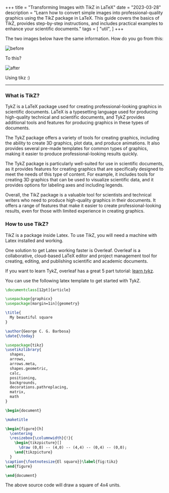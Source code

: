 +++
title = "Transforming Images with TikZ in LaTeX"
date = "2023-03-28"
description = "Learn how to convert simple images into professional-quality graphics using the TikZ package in LaTeX. This guide covers the basics of TikZ, provides step-by-step instructions, and includes practical examples to enhance your scientific documents."
tags = [
    "util",
]
+++

The two images below have the same information. How do you go from this:

![before](https://cdn.hashnode.com/res/hashnode/image/upload/v1675048854707/26a0ee9b-356c-4983-9cf0-d850598bfd4c.png)

To this?

![after](https://cdn.hashnode.com/res/hashnode/image/upload/v1675048838279/12ca21c4-5849-41d1-8a89-6e38ce2f69e4.png)

Using tikz :)

---

### What is TikZ?

TykZ is a LaTeX package used for creating professional-looking graphics in scientific documents. LaTeX is a typesetting language used for producing high-quality technical and scientific documents, and TykZ provides additional tools and features for producing graphics in these types of documents.

The TykZ package offers a variety of tools for creating graphics, including the ability to create 3D graphics, plot data, and produce animations. It also provides several pre-made templates for common types of graphics, making it easier to produce professional-looking results quickly.

The TykZ package is particularly well-suited for use in scientific documents, as it provides features for creating graphics that are specifically designed to meet the needs of this type of content. For example, it includes tools for creating 3D graphics that can be used to visualize scientific data, and it provides options for labeling axes and including legends.

Overall, the TikZ package is a valuable tool for scientists and technical writers who need to produce high-quality graphics in their documents. It offers a range of features that make it easier to create professional-looking results, even for those with limited experience in creating graphics.

### How to use TikZ?

TikZ is a package inside Latex. To use TikZ, you will need a machine with Latex installed and working.

One solution to get Latex working faster is Overleaf. Overleaf is a collaborative, cloud-based LaTeX editor and project management tool for creating, editing, and publishing scientific and academic documents.

If you want to learn TykZ, overleaf has a great 5 part tutorial: [learn tykz](https://www.overleaf.com/learn/latex/LaTeX_Graphics_using_TikZ%3A_A_Tutorial_for_Beginners_(Part_1)%E2%80%94Basic_Drawing).

You can use the following latex template to get started with TykZ.

```latex
\documentclass[12pt]{article}

\usepackage{graphicx}
\usepackage[margin=1in]{geometry}

\title{
  My beautiful square
}

\author{George C. G. Barbosa}
\date{\today}

\usepackage{tikz}
\usetikzlibrary{
  shapes,
  arrows,
  arrows.meta,
  shapes.geometric,
  calc,
  positioning,
  backgrounds,
  decorations.pathreplacing,
  matrix,
  math
}

\begin{document}

\maketitle

\begin{figure}[h]
  \centering
  \resizebox{\columnwidth}{!}{
    \begin{tikzpicture}[]
      \draw (0,0) -- (4,0) -- (4,4) -- (0,4) -- (0,0);
    \end{tikzpicture}
  }
\caption{\footnotesize{El squaro}}\label{fig:tikz}
\end{figure}

\end{document}
```

The above source code will draw a square of 4x4 units.
